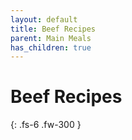 ```yaml
---
layout: default
title: Beef Recipes
parent: Main Meals
has_children: true
---
```


# Beef Recipes

{: .fs-6 .fw-300 }
